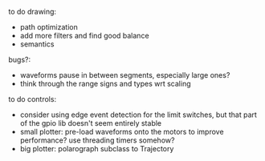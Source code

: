 to do drawing:
* path optimization
* add more filters and find good balance
* semantics

bugs?:
* waveforms pause in between segments, especially large ones?
* think through the range signs and types wrt scaling

to do controls:
* consider using edge event detection for the limit switches, but that part of the gpio lib doesn't seem entirely stable
* small plotter: pre-load waveforms onto the motors to improve performance? use threading timers somehow?
* big plotter: polarograph subclass to Trajectory
